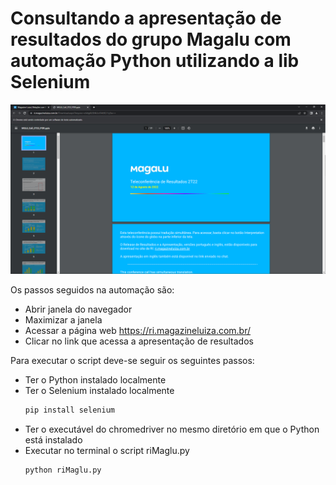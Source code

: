 # Consultando a apresentação de resultados do grupo Magalu com automação Python utilizando a lib Selenium

<div align='center'>
  <img src='./github_assets/results.png' alt='Script results'>
</div>

Os passos seguidos na automação são:

- Abrir janela do navegador
- Maximizar a janela
- Acessar a página web https://ri.magazineluiza.com.br/
- Clicar no link que acessa a apresentação de resultados

Para executar o script deve-se seguir os seguintes passos:

- Ter o Python instalado localmente
- Ter o Selenium instalado localmente
  ```bash
  pip install selenium
  ```
- Ter o executável do chromedriver no mesmo diretório em que o Python está instalado
- Executar no terminal o script riMaglu.py
  ```bash
  python riMaglu.py
  ```

